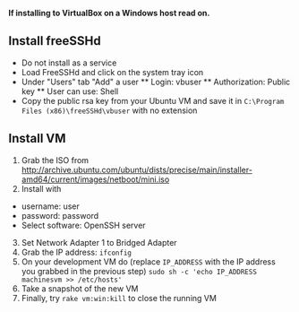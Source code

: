 **If installing to VirtualBox on a Windows host read on.**

Install freeSSHd
----------------------------------------

* Do not install as a service
* Load FreeSSHd and click on the system tray icon
* Under "Users" tab "Add" a user
** Login: vbuser
** Authorization: Public key
** User can use: Shell
* Copy the public rsa key from your Ubuntu VM and save it in `C:\Program Files (x86)\freeSSHd\vbuser` with no extension


Install VM
----------------------------------------

1. Grab the ISO from http://archive.ubuntu.com/ubuntu/dists/precise/main/installer-amd64/current/images/netboot/mini.iso
2. Install with
  * username: user
  * password: password
  * Select software: OpenSSH server
3. Set Network Adapter 1 to Bridged Adapter
4. Grab the IP address: `ifconfig`
5. On your development VM do (replace `IP_ADDRESS` with the IP address you grabbed in the previous step) `sudo sh -c 'echo IP_ADDRESS machinesvm >> /etc/hosts'`
6. Take a snapshot of the new VM
7. Finally, try `rake vm:win:kill` to close the running VM

